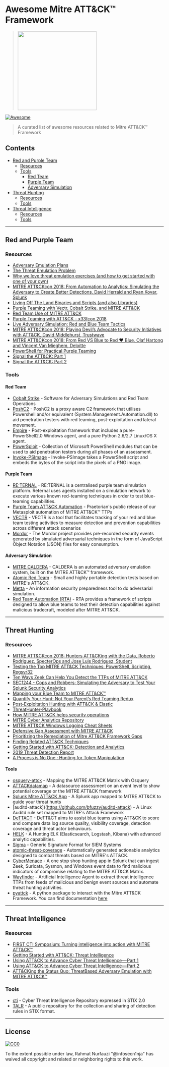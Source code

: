 # Awesome Mitre ATT&CK™ Framework

> <img width="250" src="https://assets-global.website-files.com/5bc662b786ecfc12c8d29e0b/5bfdce88cd3820f7c5c21e02_mitre.png"/>

[![Awesome](https://cdn.rawgit.com/sindresorhus/awesome/d7305f38d29fed78fa85652e3a63e154dd8e8829/media/badge.svg)](https://github.com/sindresorhus/awesome)

> A curated list of awesome resources related to Mitre ATT&CK™ Framework


## Contents
- [Red and Purple Team](#red-and-purple-team)
  - [Resources](#resources)
  - [Tools](#tools)
    - [Red Team](#red-team)
    - [Purple Team](#purple-team)
    - [Adversary Simulation](#adversary-simulation)
- [Threat Hunting](#threat-hunting)
  - [Resources](#resources-1)
  - [Tools](#tools-1)
- [Threat Intelligence](#threat-intelligence)
  - [Resources](#resources-2)
  - [Tools](#tools-2)
------

## Red and Purple Team
### Resources
- [Adversary Emulation Plans](https://attack.mitre.org/resources/adversary-emulation-plans/)
- [The Threat Emulation Problem](https://blog.cobaltstrike.com/2016/02/17/the-threat-emulation-problem/)
- [Why we love threat emulation exercises (and how to get started with one of your own)](https://expel.io/blog/why-we-love-threat-emulation-exercises/)
- [MITRE ATT&CKcon 2018: From Automation to Analytics: Simulating the Adversary to Create Better Detections, David Herrald and Ryan Kovar, Splunk](https://www.slideshare.net/attackcon2018/mitre-attckcon-2018-from-automation-to-analytics-simulating-the-adversary-to-create-better-detections-david-herrald-and-ryan-kovar-splunk)
- [Living Off The Land Binaries and Scripts (and also Libraries)](https://lolbas-project.github.io/)
- [Purple Teaming with Vectr, Cobalt Strike, and MITRE ATT&CK](https://www.digitalshadows.com/blog-and-research/purple-teaming-with-vectr-cobalt-strike-and-mitre-attck/)
- [Red Team Use of MITRE ATT&CK](https://medium.com/@malcomvetter/red-team-use-of-mitre-att-ck-f9ceac6b3be2)
- [Purple Teaming with ATT&CK - x33fcon 2018](https://www.slideshare.net/ChristopherKorban/purple-teaming-with-attck-x33fcon-2018)
- [Live Adversary Simulation: Red and Blue Team Tactics](https://www.rsaconference.com/writable/presentations/file_upload/hta-t06_live_adversary_simulation-red_and_blue_team_tactics.pdf)
- [MITRE ATT&CKcon 2018: Playing Devil’s Advocate to Security Initiatives with ATT&CK, David Middlehurst, Trustwave](https://www.slideshare.net/attackcon2018/mitre-attckcon-2018-playing-devils-advocate-to-security-initiatives-with-attck-david-middlehurst-trustwave)
- [MITRE ATT&CKcon 2018: From Red VS Blue to Red ♥ Blue, Olaf Hartong and Vincent Van Mieghem, Deloitte](https://www.slideshare.net/attackcon2018/mitre-attckcon-2018-from-red-vs-blue-to-red-blue-olaf-hartong-and-vincent-van-mieghem-deloitte)
- [PowerShell for Practical Purple Teaming](https://www.slideshare.net/nikhil_mittal/powershell-for-practical-purple-teaming)
- [Signal the ATT&CK: Part 1](https://www.pwc.co.uk/issues/cyber-security-data-privacy/research/signal-att-and-ck-part-1.html)
- [Signal the ATT&CK: Part 2](https://www.pwc.co.uk/issues/cyber-security-data-privacy/research/signal-att-and-ck-part-2.html)

### Tools

#### Red Team
- [Cobalt Strike](https://www.cobaltstrike.com/) - Software for Adversary Simulations and Red Team Operations
- [PoshC2](https://github.com/nettitude/PoshC2_Python) - PoshC2 is a proxy aware C2 framework that utilises Powershell and/or equivalent (System.Management.Automation.dll) to aid penetration testers with red teaming, post-exploitation and lateral movement. 
- [Empire](https://github.com/EmpireProject/Empire) - Post-exploitation framework that includes a pure-PowerShell2.0 Windows agent, and a pure Python 2.6/2.7 Linux/OS X agent.
- [PowerSploit](https://github.com/PowerShellMafia/PowerSploit/) - Collection of Microsoft PowerShell modules that can be used to aid penetration testers during all phases of an assessment.
- [Invoke-PSImage](https://github.com/peewpw/Invoke-PSImage) - Invoke-PSImage takes a PowerShell script and embeds the bytes of the script into the pixels of a PNG image.

#### Purple Team
- [RE:TERNAL](https://github.com/d3vzer0/reternal-quickstart) - RE:TERNAL is a centralised purple team simulation platform. Reternal uses agents installed on a simulation network to execute various known red-teaming techniques in order to test blue-teaming capabilities.
- [Purple Team ATT&CK Automation](https://github.com/praetorian-inc/purple-team-attack-automation) - Praetorian's public release of our Metasploit automation of MITRE ATT&CK™ TTPs
- [VECTR](https://github.com/SecurityRiskAdvisors/VECTR) - VECTR is a tool that facilitates tracking of your red and blue team testing activities to measure detection and prevention capabilities across different attack scenarios
- [Mordor](https://github.com/Cyb3rWard0g/mordor) - The Mordor project provides pre-recorded security events generated by simulated adversarial techniques in the form of JavaScript Object Notation (JSON) files for easy consumption. 

#### Adversary Simulation

- [MITRE CALDERA](https://github.com/mitre/caldera) - CALDERA is an automated adversary emulation system, built on the MITRE ATT&CK™ framework.
- [Atomic Red Team](https://github.com/redcanaryco/atomic-red-team) - Small and highly portable detection tests based on MITRE's ATT&CK.
- [Metta](https://github.com/uber-common/metta) - An information security preparedness tool to do adversarial simulation.
- [Red Team Automation (RTA)](https://github.com/endgameinc/RTA) - RTA provides a framework of scripts designed to allow blue teams to test their detection capabilities against malicious tradecraft, modeled after MITRE ATT&CK.

------

## Threat Hunting
### Resources
- [MITRE ATT&CKcon 2018: Hunters ATT&CKing with the Data, Roberto Rodriguez, SpecterOps and Jose Luis Rodriguez, Student](https://www.slideshare.net/attackcon2018/mitre-attckcon-2018-hunters-attcking-with-the-data-robert-rodriguez-specterops-and-jose-luis-rodriguez-student)
- [Testing the Top MITRE ATT&CK Techniques: PowerShell, Scripting, Regsvr32](https://redcanary.com/blog/testing-the-top-mitre-attck-techniques-powershell-scripting-regsvr32/)
- [Ten Ways Zeek Can Help You Detect the TTPs of MITRE ATT&CK](https://m.youtube.com/watch?v=DfTbSc_q2F8)
- [SEC1244 - Cops and Robbers: Simulating the Adversary to Test Your Splunk Security Analytics](https://static.rainfocus.com/splunk/splunkconf18/sess/1522696002986001hj1a/finalPDF/Simulating-the-Adversary-Test-1244_1538791048709001YJnK.pdf)
- [Mapping your Blue Team to MITRE ATT&CK™](https://www.siriussecurity.nl/blog/2019/5/8/mapping-your-blue-team-to-mitre-attack)
- [Quantify Your Hunt: Not Your Parent’s Red Teaming Redux](https://www.sans.org/cyber-security-summit/archives/file/summit-archive-1536351477.pdf)
- [Post-Exploitation Hunting with ATT&CK & Elastic](https://www.sans.org/cyber-security-summit/archives/file/summit-archive-1533071345.pdf)
- [ThreatHunter-Playbook](https://github.com/Cyb3rWard0g/ThreatHunter-Playbook)
- [How MITRE ATT&CK helps security operations](https://www.slideshare.net/votadlos/how-mitre-attck-helps-security-operations)
- [MITRE Cyber Analytics Repository](https://car.mitre.org/)
- [MITRE ATT&CK Windows Logging Cheat Sheets](https://github.com/MalwareArchaeology/ATTACK)
- [Defensive Gap Assessment with MITRE ATT&CK](https://www.cybereason.com/blog/defensive-gap-assessment-with-mitre-attck)
- [Prioritizing the Remediation of Mitre ATT&CK Framework Gaps](https://blog.netspi.com/prioritizing-the-remediation-of-mitre-attck-framework-gaps/)
- [Finding Related ATT&CK Techniques](https://medium.com/mitre-attack/finding-related-att-ck-techniques-f1a4e8dfe2b6)
- [Getting Started with ATT&CK: Detection and Analytics](https://medium.com/mitre-attack/getting-started-with-attack-detection-a8e49e4960d0)
- [2019 Threat Detection Report](https://redcanary.com/resources/guides/threat-detection-report/)
- [A Process is No One : Hunting for Token Manipulation](https://specterops.io/assets/resources/A_Process_is_No_One.pdf)

#### Tools
- [osquery-attck](https://github.com/teoseller/osquery-attck) - Mapping the MITRE ATT&CK Matrix with Osquery
- [ATTACKdatamap](https://github.com/olafhartong/ATTACKdatamap) - A datasource assessment on an event level to show potential coverage or the MITRE ATT&CK framework
- [Splunk Mitre ATT&CK App](https://github.com/olafhartong/ThreatHunting) - A Splunk app mapped to MITRE ATT&CK to guide your threat hunts
- [auditd-attack]((https://github.com/bfuzzy/auditd-attack) - A Linux Auditd rule set mapped to MITRE's Attack Framework
- [DeTTACT](https://github.com/rabobank-cdc/DeTTACT) - DeTT&CT aims to assist blue teams using ATT&CK to score and compare data log source quality, visibility coverage, detection coverage and threat actor behaviours.
- [HELK](https://github.com/Cyb3rWard0g/HELK) - A Hunting ELK (Elasticsearch, Logstash, Kibana) with advanced analytic capabilities.
- [Sigma](https://github.com/Neo23x0/sigma) - Generic Signature Format for SIEM Systems
- [atomic-threat-coverage](https://github.com/krakow2600/atomic-threat-coverage) - Automatically generated actionable analytics designed to combat threats based on MITRE's ATT&CK.
- [CyberMenace](https://github.com/PM0ney/CyberMenace) - A one stop shop hunting app in Splunk that can ingest Zeek, Suricata, Sysmon, and Windows event data to find malicious indicators of compromise relating to the MITRE ATT&CK Matrix.
- [Wayfinder](https://github.com/egaus/wayfinder) - Artificial Intelligence Agent to extract threat intelligence TTPs from feeds of malicious and benign event sources and automate threat hunting activities.
- [pyattck](https://github.com/swimlane/pyattck) - A python package to interact with the Mitre ATT&CK Framework. You can find documentation [here](https://pyattck.readthedocs.io/en/latest/)

------

## Threat Intelligence
### Resources
- [FIRST CTI Symposium: Turning intelligence into action with MITRE ATT&CK™](https://www.slideshare.net/KatieNickels/first-cti-symposium-turning-intelligence-into-action-with-mitre-attck)
- [Getting Started with ATT&CK: Threat Intelligence](https://medium.com/mitre-attack/getting-started-with-attack-cti-4eb205be4b2f)
- [Using ATT&CK to Advance Cyber Threat Intelligence — Part 1](https://medium.com/mitre-attack/using-att-ck-to-advance-cyber-threat-intelligence-part-1-c5ad14d59724)
- [Using ATT&CK to Advance Cyber Threat Intelligence — Part 2](https://www.mitre.org/capabilities/cybersecurity/overview/cybersecurity-blog/using-attck-to-advance-cyber-threat-0)
- [ATT&CKing the Status Quo: ThreatBased Adversary Emulation with MITRE
ATT&CK™](https://www.sans.org/cyber-security-summit/archives/file/summit-archive-1536260992.pdf)

### Tools
- [cti](https://github.com/mitre/cti) - Cyber Threat Intelligence Repository expressed in STIX 2.0
- [TALR](https://github.com/SecurityRiskAdvisors/TALR) - A public repository for the collection and sharing of detection rules in STIX format. 

------

## License
[![CC0](http://mirrors.creativecommons.org/presskit/buttons/88x31/svg/cc-zero.svg)](http://creativecommons.org/publicdomain/zero/1.0)

To the extent possible under law, Rahmat Nurfauzi &#34;@infosecn1nja&#34; has waived all copyright and related or neighboring rights to this work.
